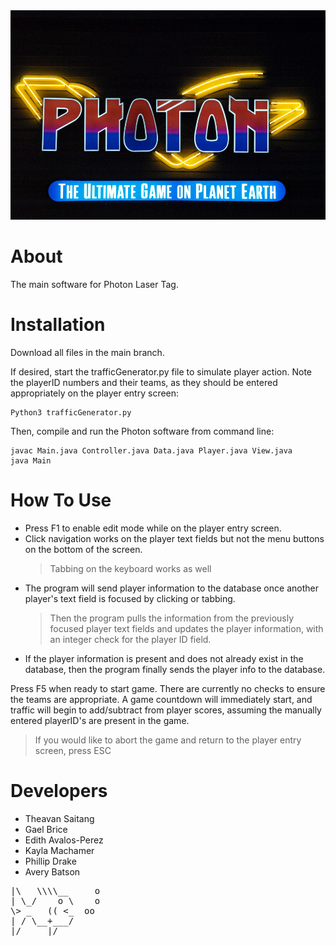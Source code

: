 <img src="https://github.com/huener/SE-photon/blob/main/logo1.jpg" width="790" height="335">

# About

The main software for Photon Laser Tag.

# Installation
Download all files in the main branch. 

If desired, start the trafficGenerator.py file to simulate player action. Note the playerID numbers and their teams, as they should be entered appropriately on the player entry screen:
```
Python3 trafficGenerator.py
```
Then, compile and run the Photon software from command line:
```
javac Main.java Controller.java Data.java Player.java View.java
java Main
```

# How To Use

- Press F1 to enable edit mode while on the player entry screen. 
- Click navigation works on the player text fields but not the menu buttons on the bottom of the screen. 
  > Tabbing on the keyboard works as well
- The program will send player information to the database once another player's text field is focused by clicking or tabbing. 
  > Then the program pulls the information from the previously focused player text fields and updates the player information, with an integer check for the player ID field.
- If the player information is present and does not already exist in the database, then the program finally sends the player info to the database.

Press F5 when ready to start game. There are currently no checks to ensure the teams are appropriate. A game countdown will immediately start, and traffic will begin to add/subtract from player scores, assuming the manually entered playerID's are present in the game. 
  > If you would like to abort the game and return to the player entry screen, press ESC

# Developers

+ Theavan Saitang     
+ Gael Brice     
+ Edith Avalos-Perez     
+ Kayla Machamer     
+ Phillip Drake     
+ Avery Batson


<body><pre>
|\   \\\\__     o
| \_/    o \    o 
\> _   (( <_  oo  
| / \__+___/      
|/     |/
</pre></body>
